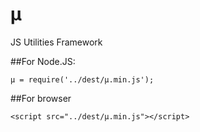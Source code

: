 # µ
JS Utilities Framework

##For Node.JS: 
```
µ = require('../dest/µ.min.js');
```

##For browser
```
<script src="../dest/µ.min.js"></script>
```